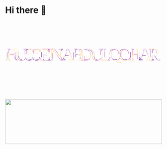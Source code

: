 # Hi there 👋

<svg class="container" xmlns="http://www.w3.org/2000/svg" xmlns:xlink="http://www.w3.org/1999/xlink" preserveAspectRatio="none">
<style>
@import url('https://fonts.googleapis.com/css2?family=Monoton&display=swap');
.container{
  width: 100vw;
  height: 250px;
  font-family: Monoton;
}.text {
  fill: none;
  stroke: white;
  stroke-dasharray: 8% 29%;
  font-size: 5.8vw;
  stroke-width: 1px;
  stroke-dashoffset: 1%;
  text-transform: uppercase;
  animation: stroke-offset 5.5s infinite linear;
}.text:nth-child(1){
  stroke: #752092;
  animation-delay: -1;
}.text:nth-child(2){
  stroke: #c957bc;
  animation-delay: -2s;
}.text:nth-child(3){
  stroke: #ffc872;
  animation-delay: -3s;
}.text:nth-child(4){
  stroke: #ffe3b3;
  animation-delay: -4s;
}.text:nth-child(5){
  stroke: #fff;
  animation-delay: -5s;
}@keyframes stroke-offset{
  100% {
    stroke-dashoffset: -35%;
  }
}</style>
 <symbol id="s-text">
  <text textLength="99%" x="0%" y="50%">Hussein Abdulqohar</text>
 </symbol>
 <g>
  <use href="#s-text" class="text"></use>
  <use href="#s-text" class="text"></use>
  <use href="#s-text" class="text"></use>
  <use href="#s-text" class="text"></use>
  <use href="#s-text" class="text"></use>
 </g>
</svg>

<img src="https://olivermak.es/resources/icons/favicon144.svg" width="100%" height="144">
